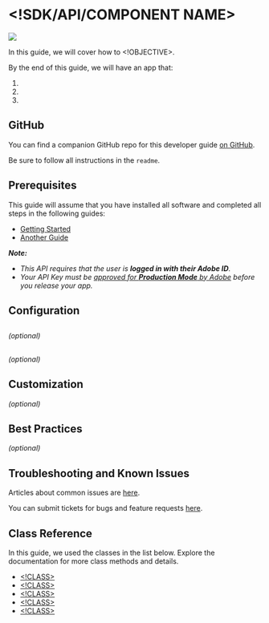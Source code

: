 # <!SDK/API/COMPONENT NAME>

<!INTRODUCTORY BLURB (2-3 sentences about what you can do with this API.)>

![](<!IMAGE SRC URL HERE (optional image for UI components)>)

In this guide, we will cover how to <!OBJECTIVE>.

By the end of this guide, we will have an <!ANDROID || IOS || WEB || ETC> app that:

1. <!DOES THIS>
1. <!DOES THIS>
1. <!DOES THIS>


## GitHub

You can find a companion GitHub repo for this developer guide [on GitHub](<!LINK HERE>).

Be sure to follow all instructions in the `readme`.


## Prerequisites
This guide will assume that you have installed all software and completed all steps in the following guides:

- [Getting Started](<!LINK HERE>)
- [Another Guide](<!LINK HERE>)

_**Note:**_ <!OPTIONAL LIST; REMOVE OR EDIT AS NECESSARY>

- _This API requires that the user is **logged in with their Adobe ID**._
- _Your API Key must be [approved for **Production Mode** by Adobe](!LINK) before you release your app._


## Configuration
<!FRAMEWORK/LIBRARY/SCRIPT DEPENDENCIES>
<!BUILD SETTINGS SPECIFIC TO THIS COMPONENT>


## <!INTEGRATION SECTION 1>


## <!INTEGRATION SECTION 2>
_(optional)_


## <!INTEGRATION SECTION 3>
_(optional)_


## Customization
_(optional)_


## Best Practices
_(optional)_


## Troubleshooting and Known Issues
Articles about common issues are [here](!LINK).

You can submit tickets for bugs and feature requests [here](!LINK).


## Class Reference
In this guide, we used the classes in the list below. Explore the documentation for more class methods and details.

- [<!CLASS>](<!LINK HERE>)
- [<!CLASS>](<!LINK HERE>)
- [<!CLASS>](<!LINK HERE>)
- [<!CLASS>](<!LINK HERE>)
- [<!CLASS>](<!LINK HERE>)
